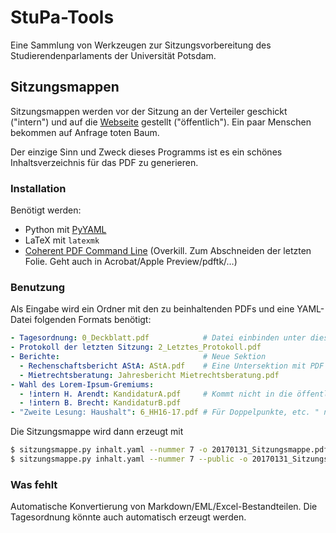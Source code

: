 # StuPa-Tools

Eine Sammlung von Werkzeugen zur Sitzungsvorbereitung des Studierendenparlaments der Universität Potsdam.

## Sitzungsmappen

Sitzungsmappen werden vor der Sitzung an der Verteiler geschickt ("intern") und auf die [Webseite](http://www.stupa.uni-potsdam.de/doku.php?id=protokolle) gestellt ("öffentlich"). Ein paar Menschen bekommen auf Anfrage toten Baum.

Der einzige Sinn und Zweck dieses Programms ist es ein schönes Inhaltsverzeichnis für das PDF zu generieren.

### Installation

Benötigt werden:

   * Python mit [PyYAML](https://pypi.python.org/pypi/PyYAML)
   * LaTeX mit `latexmk`
   * [Coherent PDF Command Line](http://community.coherentpdf.com) (Overkill. Zum Abschneiden der letzten Folie. Geht auch in Acrobat/Apple Preview/pdftk/…)

### Benutzung

Als Eingabe wird ein Ordner mit den zu beinhaltenden PDFs und eine YAML-Datei folgenden Formats benötigt:

```yaml
- Tagesordnung: 0_Deckblatt.pdf            # Datei einbinden unter diesem Lesezeichen
- Protokoll der letzten Sitzung: 2_Letztes_Protokoll.pdf
- Berichte:                                # Neue Sektion
  - Rechenschaftsbericht AStA: AStA.pdf    # Eine Untersektion mit PDF
  - Mietrechtsberatung: Jahresbericht Mietrechtsberatung.pdf
- Wahl des Lorem-Ipsum-Gremiums:
  - !intern H. Arendt: KandidaturA.pdf     # Kommt nicht in die öffentliche Mappe
  - !intern B. Brecht: KandidaturB.pdf
- "Zweite Lesung: Haushalt": 6_HH16-17.pdf # Für Doppelpunkte, etc. " nutzen

```

Die Sitzungsmappe wird dann erzeugt mit

```bash
$ sitzungsmappe.py inhalt.yaml --nummer 7 -o 20170131_Sitzungsmappe.pdf
$ sitzungsmappe.py inhalt.yaml --nummer 7 --public -o 20170131_Sitzungsmappe_webseite.pdf
```


### Was fehlt

Automatische Konvertierung von Markdown/EML/Excel-Bestandteilen. Die Tagesordnung könnte auch automatisch erzeugt werden.
